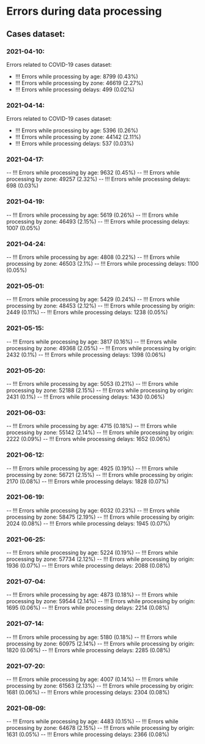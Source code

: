 # Errors during data processing

## Cases dataset:

### 2021-04-10:
Errors related to COVID-19 cases dataset:  
- !!! Errors while processing by age: 8799 (0.43%)
- !!! Errors while processing by zone: 46619 (2.27%)
- !!! Errors while processing delays: 499 (0.02%)

### 2021-04-14:
Errors related to COVID-19 cases dataset:  
- !!! Errors while processing by age: 5396 (0.26%)
- !!! Errors while processing by zone: 44142 (2.11%)
- !!! Errors while processing delays: 537 (0.03%)

### 2021-04-17:
-- !!! Errors while processing by age: 9632 (0.45%)
-- !!! Errors while processing by zone: 49257 (2.32%)
-- !!! Errors while processing delays: 698 (0.03%)

### 2021-04-19:
-- !!! Errors while processing by age: 5619 (0.26%)
-- !!! Errors while processing by zone: 46493 (2.15%)
-- !!! Errors while processing delays: 1007 (0.05%)

### 2021-04-24:
-- !!! Errors while processing by age: 4808 (0.22%)
-- !!! Errors while processing by zone: 46503 (2.1%)
-- !!! Errors while processing delays: 1100 (0.05%)

### 2021-05-01:
-- !!! Errors while processing by age: 5429 (0.24%)
-- !!! Errors while processing by zone: 48453 (2.12%)
-- !!! Errors while processing by origin: 2449 (0.11%)
-- !!! Errors while processing delays: 1238 (0.05%)

### 2021-05-15:
-- !!! Errors while processing by age: 3817 (0.16%)
-- !!! Errors while processing by zone: 49368 (2.05%)
-- !!! Errors while processing by origin: 2432 (0.1%)
-- !!! Errors while processing delays: 1398 (0.06%)

### 2021-05-20:
-- !!! Errors while processing by age: 5053 (0.21%)
-- !!! Errors while processing by zone: 52188 (2.15%)
-- !!! Errors while processing by origin: 2431 (0.1%)
-- !!! Errors while processing delays: 1430 (0.06%)

### 2021-06-03:
-- !!! Errors while processing by age: 4715 (0.18%)
-- !!! Errors while processing by zone: 55142 (2.14%)
-- !!! Errors while processing by origin: 2222 (0.09%)
-- !!! Errors while processing delays: 1652 (0.06%)

### 2021-06-12:
-- !!! Errors while processing by age: 4925 (0.19%)
-- !!! Errors while processing by zone: 56721 (2.15%)
-- !!! Errors while processing by origin: 2170 (0.08%)
-- !!! Errors while processing delays: 1828 (0.07%)

### 2021-06-19:
-- !!! Errors while processing by age: 6032 (0.23%)
-- !!! Errors while processing by zone: 58475 (2.19%)
-- !!! Errors while processing by origin: 2024 (0.08%)
-- !!! Errors while processing delays: 1945 (0.07%)

### 2021-06-25:
-- !!! Errors while processing by age: 5224 (0.19%)
-- !!! Errors while processing by zone: 57734 (2.12%)
-- !!! Errors while processing by origin: 1936 (0.07%)
-- !!! Errors while processing delays: 2088 (0.08%)

### 2021-07-04:
-- !!! Errors while processing by age: 4873 (0.18%)
-- !!! Errors while processing by zone: 59544 (2.14%)
-- !!! Errors while processing by origin: 1695 (0.06%)
-- !!! Errors while processing delays: 2214 (0.08%)

### 2021-07-14:
-- !!! Errors while processing by age: 5180 (0.18%)
-- !!! Errors while processing by zone: 60975 (2.14%)
-- !!! Errors while processing by origin: 1820 (0.06%)
-- !!! Errors while processing delays: 2285 (0.08%)

### 2021-07-20:
-- !!! Errors while processing by age: 4007 (0.14%)
-- !!! Errors while processing by zone: 61563 (2.13%)
-- !!! Errors while processing by origin: 1681 (0.06%)
-- !!! Errors while processing delays: 2304 (0.08%)

### 2021-08-09:
-- !!! Errors while processing by age: 4483 (0.15%)
-- !!! Errors while processing by zone: 64678 (2.15%)
-- !!! Errors while processing by origin: 1631 (0.05%)
-- !!! Errors while processing delays: 2366 (0.08%)
